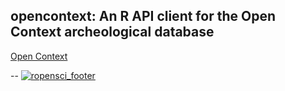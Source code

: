 <!-- README.md is generated from README.Rmd. Please edit that file -->
opencontext: An R API client for the Open Context archeological database
------------------------------------------------------------------------

[Open Context](http://opencontext.org/)

-- [![ropensci\_footer](http://ropensci.org/public_images/github_footer.png)](http://ropensci.org)
